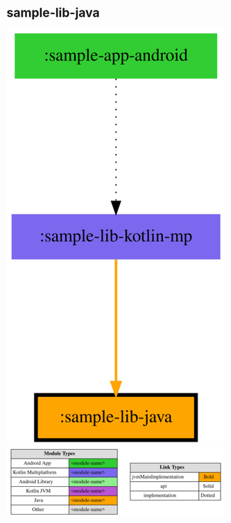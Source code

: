 # sample-lib-java

<!--region chart-->

![chart](modular/chart.svg)
![legend](../modular/legend.svg)
<!--endregion-->
